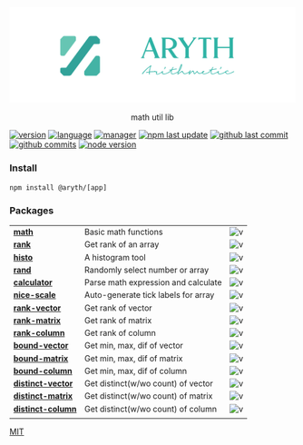 <p align="center">
  <a href="https://gulpjs.com">
    <img src="./media/aryth-banner.svg">
  </a>
  <p align="center">math util lib</p>
</p>

[![version](https://img.shields.io/npm/v/@aryth/math?logo=npm&style=flat-square)]()
[![language](https://img.shields.io/github/languages/top/gadge/aryth?logo=javascript&style=flat-square)][url-github]
[![manager](https://img.shields.io/badge/manager-pnpm-F69220?logo=pnpm&logoColor=EEE&style=flat-square)][url-github]
[![npm last update](https://img.shields.io/npm/last-update/%40aryth%2Fmath?logo=npm&style=flat-square)]()
[![github last commit](https://img.shields.io/github/last-commit/gadge/aryth?logo=github&style=flat-square)][url-github]
[![github commits](https://img.shields.io/github/commit-activity/t/gadge/aryth?logo=github&style=flat-square)][url-github]
[![node version](https://img.shields.io/node/v/@aryth/math/latest?logo=node.js&style=flat-square)]()

[//]: # ([![npm dependents]&#40;https://flat.badgen.net/npm/dependents/@aryth/math&#41;]&#40;https://www.npmjs.com/package/@aryth/math?activeTab=dependents&#41;)
[//]: # (![NPM Downloads by package author]&#40;https://img.shields.io/npm-stat/dw/hoyeung&#41;)


[//]: <> (Shields)
[url-github]: https://github.com/hoyeungw/aryth

### Install

```shell script
npm install @aryth/[app]
```

### Packages

|                                                   |                                     |                          |
|---------------------------------------------------|-------------------------------------|--------------------------|
| [**math**](./packages/math)                       | Basic math functions                | ![v][math-dm]            |
| [**rank**](./packages/rank)                       | Get rank of an array                | ![v][rank-dm]            |
| [**histo**](./packages/histo)                     | A histogram tool                    | ![v][histo-dm]           |
| [**rand**](./packages/rand)                       | Randomly select number or array     | ![v][rand-dm]            |
| [**calculator**](./packages/calculator)           | Parse math expression and calculate | ![v][calculator-dm]      |
| [**nice-scale**](./packages/nice-scale)           | Auto-generate tick labels for array | ![v][nice-scale-dm]      |
| [**rank-vector**](./packages/rank-vector)         | Get rank of vector                  | ![v][rank-vector-dm]     |
| [**rank-matrix**](./packages/rank-matrix)         | Get rank of matrix                  | ![v][rank-matrix-dm]     |
| [**rank-column**](./packages/rank-column)         | Get rank of column                  | ![v][rank-column-dm]     |
| [**bound-vector**](./packages/bound-vector)       | Get min, max, dif of vector         | ![v][bound-vector-dm]    |
| [**bound-matrix**](./packages/bound-matrix)       | Get min, max, dif of matrix         | ![v][bound-matrix-dm]    |
| [**bound-column**](unpublish/bound-column)        | Get min, max, dif of column         | ![v][bound-column-dm]    |
| [**distinct-vector**](./packages/distinct-vector) | Get distinct(w/wo count) of vector  | ![v][distinct-vector-dm] |
| [**distinct-matrix**](./packages/distinct-matrix) | Get distinct(w/wo count) of matrix  | ![v][distinct-matrix-dm] |
| [**distinct-column**](./packages/distinct-column) | Get distinct(w/wo count) of column  | ![v][distinct-column-dm] |
|                                                   |                                     |                          |

[//]: <> (Local routes)

[math-dm]: https://flat.badgen.net/npm/dm/@aryth/math

[rank-dm]: https://flat.badgen.net/npm/dm/@aryth/rank

[histo-dm]: https://flat.badgen.net/npm/dm/@aryth/histo

[rand-dm]: https://flat.badgen.net/npm/dm/@aryth/rand

[calculator-dm]: https://flat.badgen.net/npm/dm/@aryth/calculator

[nice-scale-dm]: https://flat.badgen.net/npm/dm/@aryth/nice-scale

[rank-vector-dm]: https://flat.badgen.net/npm/dm/@aryth/rank-vector

[rank-matrix-dm]: https://flat.badgen.net/npm/dm/@aryth/rank-matrix

[rank-column-dm]: https://flat.badgen.net/npm/dm/@aryth/rank-column

[bound-vector-dm]: https://flat.badgen.net/npm/dm/@aryth/bound-vector

[bound-matrix-dm]: https://flat.badgen.net/npm/dm/@aryth/bound-matrix

[bound-column-dm]: https://flat.badgen.net/npm/dm/@aryth/bound-column

[distinct-vector-dm]: https://flat.badgen.net/npm/dm/@aryth/distinct-vector

[distinct-matrix-dm]: https://flat.badgen.net/npm/dm/@aryth/distinct-matrix

[distinct-column-dm]: https://flat.badgen.net/npm/dm/@aryth/distinct-column

[MIT](http://opensource.org/licenses/MIT)
